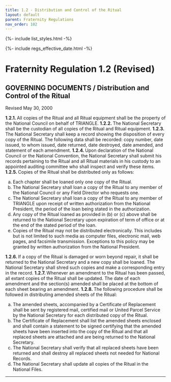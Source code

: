 ```yaml
---
title: 1.2 - Distribution and Control of the Ritual
layout: default
parent: Fraternity Regulations
nav_order: 102
---
```

{%- include list_styles.html -%}

{%- include regs_effective_date.html -%}

# Fraternity Regulation 1.2 (Revised)

## GOVERNING DOCUMENTS / Distribution and Control of the Ritual

Revised May 30, 2000

<strong>
1.2.1.
</strong>
All copies of the Ritual and all Ritual equipment shall be the
property of the National Council on behalf of TRIANGLE.

<strong>
1.2.2.
</strong>
The National Secretary shall be the custodian of all copies of
the Ritual and Ritual equipment.

<strong>
1.2.3.
</strong>
The National Secretary shall keep a record showing the
disposition of every copy of the Ritual.  The following data
shall be recorded:  copy number, date issued, to whom issued,
date returned, date destroyed, date amended, and statement of
each amendment.

<strong>
1.2.4.
</strong>
Upon declaration of the National Council or the National
Convention, the National Secretary shall submit his records
pertaining to the Ritual and all Ritual materials in his custody
to an appointed auditing committee who shall inspect and verify
these items.

<strong>
1.2.5.
</strong>
Copies of the Ritual shall be distributed only as follows:

<ol type="a">
<li>Each chapter shall be loaned only one copy of the Ritual.</li>
<li>The National Secretary shall loan a copy of the Ritual to any
member of the National Council or any Field Director who requests
one.</li>
<li>The National Secretary shall loan a copy of the Ritual to any
member of TRIANGLE upon receipt of written authorization from the
National President, the period of the loan being stated in the
authorization.</li>
<li>Any copy of the Ritual loaned as provided in (b) or (c) above
shall be returned to the National Secretary upon expiration of
term of office or at the end of the stated period of the loan.</li>
<li>Copies of the Ritual may not be distributed electronically. This includes but is not limited to such media as computer files, electronic mail, web pages, and facsimile transmission. Exceptions to this policy may be granted by written authorization from the National President.</li>
</ol>

<strong>
1.2.6.
</strong>
If a copy of the Ritual is damaged or worn beyond repair, it
shall be returned to the National Secretary and a new copy shall
be loaned.  The National Secretary shall shred such copies and
make a corresponding entry in the record.

<strong>
1.2.7.
</strong>
Whenever an amendment to the Ritual has been passed, all extant
copies of the Ritual shall be updated.  The date of each
amendment and the section(s) amended shall be placed at the
bottom of each sheet bearing an amendment.

<strong>
1.2.8.
</strong>
The following procedure shall be followed in distributing amended
sheets of the Ritual:

<ol type="a">
<li>The amended sheets, accompanied by a Certificate of
Replacement shall be sent by registered mail, certified mail or
United Parcel Service by the National Secretary for each
distributed copy of the Ritual.</li>
<li>The Certificate of Replacement shall list the amended sheets
enclosed and shall contain a statement to be signed certifying
that the amended sheets have been inserted into the copy of the
Ritual and that all replaced sheets are attached and are being
returned to the National Secretary.</li>
<li>The National Secretary shall verify that all replaced sheets
have been returned and shall destroy all replaced sheets not
needed for National Records.</li>
<li>The National Secretary shall update all copies of the Ritual
in the National Files.</li>
</ol>

---